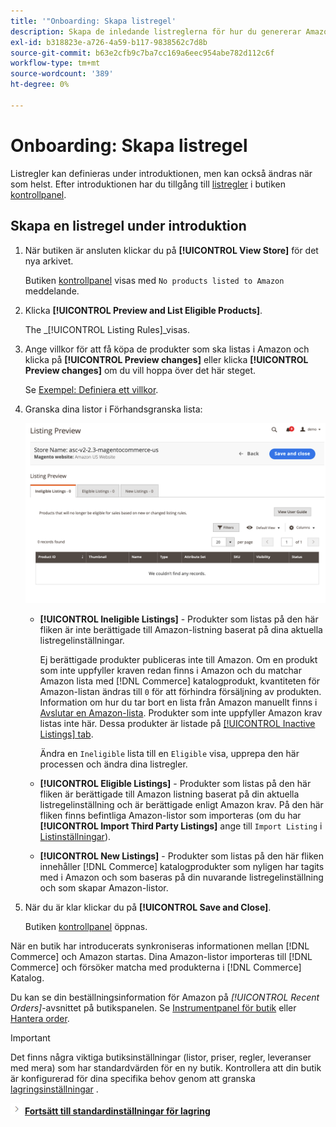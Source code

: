 ```yaml
---
title: '"Onboarding: Skapa listregel'
description: Skapa de inledande listreglerna för hur du genererar Amazon-listor när du slutför processen för registrering av Amazon-försäljningskanal [!DNL Commerce] produkter.
exl-id: b318823e-a726-4a59-b117-9838562c7d8b
source-git-commit: b63e2cfb9c7ba7cc169a6eec954abe782d112c6f
workflow-type: tm+mt
source-wordcount: '389'
ht-degree: 0%

---
```


# Onboarding: Skapa listregel

Listregler kan definieras under introduktionen, men kan också ändras när som helst. Efter introduktionen har du tillgång till [listregler](./listing-rules.md) i butiken [kontrollpanel](./amazon-store-dashboard.md).

## Skapa en listregel under introduktion

1. När butiken är ansluten klickar du på **[!UICONTROL View Store]** för det nya arkivet.

   Butiken [kontrollpanel](./amazon-store-dashboard.md) visas med `No products listed to Amazon` meddelande.

1. Klicka **[!UICONTROL Preview and List Eligible Products]**.

   The _[!UICONTROL Listing Rules]_visas.

1. Ange villkor för att få köpa de produkter som ska listas i Amazon och klicka på **[!UICONTROL Preview changes]** eller klicka **[!UICONTROL Preview changes]** om du vill hoppa över det här steget.

   Se [Exempel: Definiera ett villkor](./ob-define-condition-example.md).

1. Granska dina listor i Förhandsgranska lista:

   ![Förhandsgranskning av lista](assets/amazon-ob-listing-preview.png)

   - **[!UICONTROL Ineligible Listings]** - Produkter som listas på den här fliken är inte berättigade till Amazon-listning baserat på dina aktuella listregelinställningar.

      Ej berättigade produkter publiceras inte till Amazon. Om en produkt som inte uppfyller kraven redan finns i Amazon och du matchar Amazon lista med [!DNL Commerce] katalogprodukt, kvantiteten för Amazon-listan ändras till `0` för att förhindra försäljning av produkten. Information om hur du tar bort en lista från Amazon manuellt finns i [Avslutar en Amazon-lista](./end-listings-manually.md). Produkter som inte uppfyller Amazon krav listas inte här. Dessa produkter är listade på [[!UICONTROL Inactive Listings] tab](./inactive-listings.md).

      Ändra en `Ineligible` lista till en `Eligible` visa, upprepa den här processen och ändra dina listregler.

   - **[!UICONTROL Eligible Listings]** - Produkter som listas på den här fliken är berättigade till Amazon listning baserat på din aktuella listregelinställning och är berättigade enligt Amazon krav. På den här fliken finns befintliga Amazon-listor som importeras (om du har **[!UICONTROL Import Third Party Listings]** ange till `Import Listing` i [Listinställningar](./listing-settings.md)).

   - **[!UICONTROL New Listings]** - Produkter som listas på den här fliken innehåller [!DNL Commerce] katalogprodukter som nyligen har tagits med i Amazon och som baseras på din nuvarande listregelinställning och som skapar Amazon-listor.

1. När du är klar klickar du på **[!UICONTROL Save and Close]**.

   Butiken [kontrollpanel](./amazon-store-dashboard.md) öppnas.

När en butik har introducerats synkroniseras informationen mellan [!DNL Commerce] och Amazon startas. Dina Amazon-listor importeras till [!DNL Commerce] och försöker matcha med produkterna i [!DNL Commerce] Katalog.

Du kan se din beställningsinformation för Amazon på _[!UICONTROL Recent Orders]_-avsnittet på butikspanelen. Se [Instrumentpanel för butik](./amazon-store-dashboard.md) eller [Hantera order](./managing-orders.md).

>[!IMPORTANT]
>
>Det finns några viktiga butiksinställningar (listor, priser, regler, leveranser med mera) som har standardvärden för en ny butik. Kontrollera att din butik är konfigurerad för dina specifika behov genom att granska [lagringsinställningar](./default-store-settings.md) .

![Nästa ikon](assets/btn-next.png) [**Fortsätt till standardinställningar för lagring**](./default-store-settings.md)
